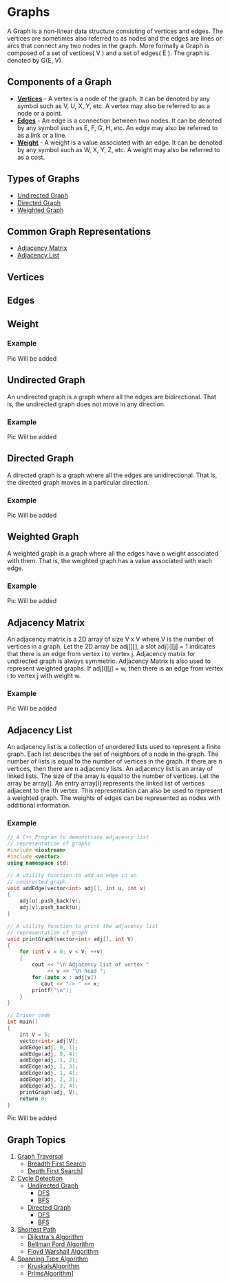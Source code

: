 # Graphs 
A Graph is a non-linear data structure consisting of vertices and edges. The vertices are sometimes also referred to as nodes and the edges are lines or arcs that connect any two nodes in the graph. More formally a Graph is composed of a set of vertices( V ) and a set of edges( E ). The graph is denoted by G(E, V).


## Components of a Graph
- **[Vertices](#verticies)** - A vertex is a node of the graph. It can be denoted by any symbol such as V, U, X, Y, etc. A vertex may also be referred to as a node or a point.
- **[Edges](#edges)** - An edge is a connection between two nodes. It can be denoted by any symbol such as E, F, G, H, etc. An edge may also be referred to as a link or a line.
- **[Weight](#weight)** - A weight is a value associated with an edge. It can be denoted by any symbol such as W, X, Y, Z, etc. A weight may also be referred to as a cost.

## Types of Graphs
- [Undirected Graph](#undirected-graph)
- [Directed Graph](#directed-graph)
- [Weighted Graph](#weighted-graph)

## Common Graph Representations
- [Adjacency Matrix](#adjacency-matrix)
- [Adjacency List](#adjacency-list)


## Vertices
## Edges
## Weight
### Example
Pic Will be added

## Undirected Graph
An undirected graph is a graph where all the edges are bidirectional. That is, the undirected graph does not move in any direction.

### Example
Pic Will be added

## Directed Graph
A directed graph is a graph where all the edges are unidirectional. That is, the directed graph moves in a particular direction.

### Example
Pic Will be added

## Weighted Graph
A weighted graph is a graph where all the edges have a weight associated with them. That is, the weighted graph has a value associated with each edge.

### Example
Pic Will be added


## Adjacency Matrix
An adjacency matrix is a 2D array of size V x V where V is the number of vertices in a graph. Let the 2D array be adj[][], a slot adj[i][j] = 1 indicates that there is an edge from vertex i to vertex j. Adjacency matrix for undirected graph is always symmetric. Adjacency Matrix is also used to represent weighted graphs. If adj[i][j] = w, then there is an edge from vertex i to vertex j with weight w.

### Example
Pic Will be added

## Adjacency List
An adjacency list is a collection of unordered lists used to represent a finite graph. Each list describes the set of neighbors of a node in the graph. The number of lists is equal to the number of vertices in the graph. If there are n vertices, then there are n adjacency lists. An adjacency list is an array of linked lists. The size of the array is equal to the number of vertices. Let the array be array[]. An entry array[i] represents the linked list of vertices adjacent to the ith vertex. This representation can also be used to represent a weighted graph. The weights of edges can be represented as nodes with additional information.

### Example
```cpp
// A C++ Program to demonstrate adjacency list
// representation of graphs
#include <iostream>
#include <vector>
using namespace std;

// A utility function to add an edge in an
// undirected graph.
void addEdge(vector<int> adj[], int u, int v)
{
    adj[u].push_back(v);
    adj[v].push_back(u);
}

// A utility function to print the adjacency list
// representation of graph
void printGraph(vector<int> adj[], int V)
{
    for (int v = 0; v < V; ++v)
    {
        cout << "\n Adjacency list of vertex "
             << v << "\n head ";
        for (auto x : adj[v])
           cout << "-> " << x;
        printf("\n");
    }
}

// Driver code
int main()
{
    int V = 5;
    vector<int> adj[V];
    addEdge(adj, 0, 1);
    addEdge(adj, 0, 4);
    addEdge(adj, 1, 2);
    addEdge(adj, 1, 3);
    addEdge(adj, 1, 4);
    addEdge(adj, 2, 3);
    addEdge(adj, 3, 4);
    printGraph(adj, V);
    return 0;
}
```
Pic Will be added

## Graph Topics
1. [Graph Traversal](Traversal%20Algorithms/readme.md)
    - [Breadth First Search](Traversal%20Algorithms/BreadthFirstSearch/readme.md)
    - [Depth First Search](Traversal%20Algorithms/DepthFirstSearch/readme.md)]
2. [Cycle Detection](Cycle%20Detection/readme.md)
    - [Undirected Graph](Cycle%20Detection/Undirected%20Graph/readme.md)
        - [DFS](Cycle%20Detection/Undirected%20Graph/DFS/readme.md)
        - [BFS](Cycle%20Detection/Undirected%20Graph/BFS/readme.md)
    - [Directed Graph](Cycle%20Detection/Directed%20Graph/readme.md)
        - [DFS](notadded)
        - [BFS](notadded)
3. [Shortest Path](Shortest%20Path/readme.md)
    - [Dijkstra's Algorithm](Traversal%20Algorithms/Dijkstra'sAlgorithm/readme.md)
    - [Bellman Ford Algorithm](Shortest%20Path/BellmanFordAlgorithm/readme.md)
    - [Floyd Warshall Algorithm](Shortest%20Path/FloydWarshallAlgorithm/readme.md)
4. [Spanning Tree Algorithm](Spanning%20Tree%20Algorithm/readme.md)
    - [KruskalsAlgorithm](Spanning%20Tree%20Algorithm\KruskalsAlgorithm/readme.md)
    - [PrimsAlgorithm](Spanning%20Tree%20Algorithm\PrimsAlgorithm/readme.md)]    